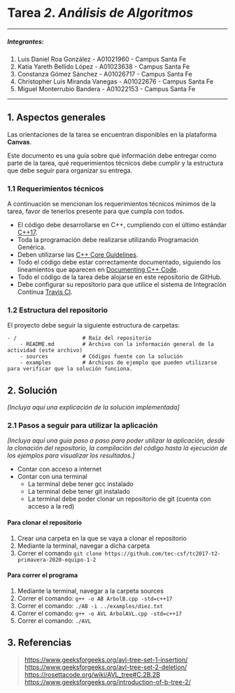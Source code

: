 # Tarea *2*. *Análisis de Algoritmos*

---

##### Integrantes:
1. Luis Daniel Roa González - A01021960 - Campus Santa Fe
2. Katia Yareth Bellido López - A01023638 - Campus Santa Fe
3. Constanza Gómez Sánchez - A01026717 - Campus Santa Fe
4. Christopher Luis Miranda Vanegas - A01022676 - Campus Santa Fe
5. Miguel Monterrubio Bandera - A01022153 - Campus Santa Fe

---
## 1. Aspectos generales

Las orientaciones de la tarea se encuentran disponibles en la plataforma **Canvas**.

Este documento es una guía sobre qué información debe entregar como parte de la tarea, qué requerimientos técnicos debe cumplir y la estructura que debe seguir para organizar su entrega.


### 1.1 Requerimientos técnicos

A continuación se mencionan los requerimientos técnicos mínimos de la tarea, favor de tenerlos presente para que cumpla con todos.

* El código debe desarrollarse en C++, cumpliendo con el último estándar [C++17](https://isocpp.org/std/the-standard).
* Toda la programación debe realizarse utilizando Programación Genérica.
* Deben utilizarse las [C++ Core Guidelines](https://github.com/isocpp/CppCoreGuidelines/blob/master/CppCoreGuidelines.md).
* Todo el código debe estar correctamente documentado, siguiendo los lineamientos que aparecen en [Documenting C++ Code](https://developer.lsst.io/cpp/api-docs.html).
* Todo el código de la tarea debe alojarse en este repositorio de GitHub.
* Debe configurar su repositorio para que utilice el sistema de Integración Continua [Travis CI](https://travis-ci.org/).

### 1.2 Estructura del repositorio

El proyecto debe seguir la siguiente estructura de carpetas:
```
- / 			        # Raíz del repositorio
    - README.md			# Archivo con la información general de la actividad (este archivo)
    - sources  			# Códigos fuente con la solución
    - examples			# Archivos de ejemplo que pueden utilizarse para verificar que la solución funciona.
```

## 2. Solución

*[Incluya aquí una explicación de la solución implementada]*

### 2.1 Pasos a seguir para utilizar la aplicación
*[Incluya aquí una guía paso a paso para poder utilizar la aplicación, desde la clonación del repositorio, la compilación del código hasta la ejecución de los ejemplos para visualizar los resultados.]*
* Contar con acceso a internet
* Contar con una terminal
	* La terminal debe tener gcc instalado
	* La terminal debe tener git instalado
	* La terminal debe poder clonar un repositorio de git (cuenta con acceso a la red)

#### Para clonar el repositorio
1. Crear una carpeta en la que se vaya a clonar el repositorio
2. Mediante la terminal, navegar a dicha carpeta
3. Correr el comando `git clone https://github.com/tec-csf/tc2017-t2-primavera-2020-equipo-1-2`

#### Para correr el programa
1. Mediante la terminal, navegar a la carpeta sources
2. Correr el comando: `g++ -o AB ArbolB.cpp -std=c++17`
3. Correr el comando: `./AB -i ../examples/diez.txt`
4. Correr el comando: `g++ -o AVL ArbolAVL.cpp -std=c++17`
5. Correr el comando: `./AVL`

## 3. Referencias
> https://www.geeksforgeeks.org/avl-tree-set-1-insertion/
> https://www.geeksforgeeks.org/avl-tree-set-2-deletion/
> https://rosettacode.org/wiki/AVL_tree#C.2B.2B
> https://www.geeksforgeeks.org/introduction-of-b-tree-2/
